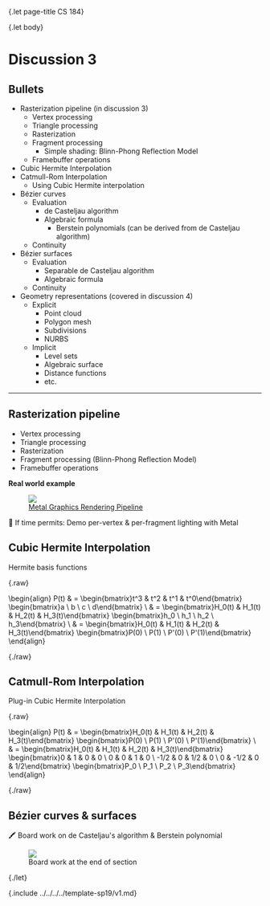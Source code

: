 {.let page-title CS 184}

{.let body}

# Discussion 3

## Bullets

- Rasterization pipeline (in discussion 3)
    - Vertex processing
    - Triangle processing
    - Rasterization
    - Fragment processing
        - Simple shading: Blinn-Phong Reflection Model
    - Framebuffer operations
- Cubic Hermite Interpolation
- Catmull-Rom Interpolation
    - Using Cubic Hermite interpolation
- Bézier curves
    - Evaluation
        - de Casteljau algorithm
        - Algebraic formula
            - Berstein polynomials (can be derived from de Casteljau algorithm)
    - Continuity
- Bézier surfaces
    - Evaluation
        - Separable de Casteljau algorithm
        - Algebraic formula
    - Continuity
- Geometry representations (covered in discussion 4)
    - Explicit
        - Point cloud
        - Polygon mesh
        - Subdivisions
        - NURBS
    - Implicit
        - Level sets
        - Algebraic surface
        - Distance functions
        - etc.

---

## Rasterization pipeline

- Vertex processing
- Triangle processing
- Rasterization
- Fragment processing (Blinn-Phong Reflection Model)
- Framebuffer operations

**Real world example**

<figure>
    <img class="slim-border" src="https://developer.apple.com/library/archive/documentation/Miscellaneous/Conceptual/MetalProgrammingGuide/Art/gfx-pipeline_2x.png">
    <figcaption><a href="https://developer.apple.com/library/archive/documentation/Miscellaneous/Conceptual/MetalProgrammingGuide/Render-Ctx/Render-Ctx.html">Metal Graphics Rendering Pipeline</a></figcaption>
</figure>

🍿 If time permits: Demo per-vertex & per-fragment lighting with Metal

## Cubic Hermite Interpolation

Hermite basis functions

{.raw}

\begin{align}
    P(t) & = \begin{bmatrix}t^3 & t^2 & t^1 & t^0\end{bmatrix} \begin{bmatrix}a \\ b \\ c \\ d\end{bmatrix} \\
    & = \begin{bmatrix}H_0(t) & H_1(t) & H_2(t) & H_3(t)\end{bmatrix} \begin{bmatrix}h_0 \\ h_1 \\ h_2 \\ h_3\end{bmatrix} \\
    & = \begin{bmatrix}H_0(t) & H_1(t) & H_2(t) & H_3(t)\end{bmatrix} \begin{bmatrix}P(0) \\ P(1) \\ P'(0) \\ P'(1)\end{bmatrix}
\end{align}

{./raw}

## Catmull-Rom Interpolation

Plug-in Cubic Hermite Interpolation

{.raw}

\begin{align}
    P(t) & = \begin{bmatrix}H_0(t) & H_1(t) & H_2(t) & H_3(t)\end{bmatrix} \begin{bmatrix}P(0) \\ P(1) \\ P'(0) \\ P'(1)\end{bmatrix} \\
    & =
        \begin{bmatrix}H_0(t) & H_1(t) & H_2(t) & H_3(t)\end{bmatrix}
        \begin{bmatrix}0 & 1 & 0 & 0 \\ 0 & 0 & 1 & 0 \\ -1/2 & 0 & 1/2 & 0 \\ 0 & -1/2 & 0 & 1/2\end{bmatrix}
        \begin{bmatrix}P_0 \\ P_1 \\ P_2 \\ P_3\end{bmatrix}
\end{align}

{./raw}

## Bézier curves & surfaces

🖍 Board work on de Casteljau's algorithm & Berstein polynomial

<figure>
    <img class="slim-border" src="{.link* 0219.jpg}">
    <figcaption>Board work at the end of section</figcaption>
</figure>

{./let}

{.include ../../../../template-sp19/v1.md}
